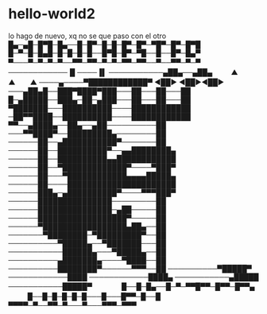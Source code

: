 # hello-world2
lo hago de nuevo, xq no se que paso con el otro
█▄─▄█─█▀█─█▄──█─█▀─█─█─█▀─█▀─▀█▀─█▀─█▀█
█─▀─█─█▄█─█─█─█─█──█▀█─█▀─▀█──█──█▀─█▄▀
▀───▀─▀─▀─▀──▀▀─▀▀─▀─▀─▀▀─▀▀──▀──▀▀─▀─▀
ㅤ
────────────▐▌────▐▌
───────────▄██▄──▄██▄ ㅤ ㅤ ▲ ㅤ ㅤ▲ㅤ ㅤ▲ 
────▄────▀████████████▀ ◄██► ◄██►◄██►
───▄██▄█──███▀████▀███───██───██───██
█─▄█████──███▄─██─▄███───██───██───██
▀███████───██████████────████████████
─██▀▀████──██████████────████████████
▀▀──▄████▄──██▄──▄██──────────██
───▀▀████▀──█████████▄────────██
──────██──▄███████████▀───────██
──────██──██████████▀──▄▄████████▄
──────██──██████████▄▄████████████
──────██──▀█████████████▀────▀███▀
──────██───▀████████████▄▄▄▄█████▄
──────██────██████████████████████
──────███▄─▄██████████▀────▀▀▀███▀
──────███████████████─────────██
──────███████████████─▄██─────██
──────██████████████████▀─────██
──────▀█████████████████▄██▄──██
───────▀████████─▀█████████▀──██
──────────▀█████▄──▀███████───██
───────────██████▄───▀█████▄──██
──────────▄███████▄────▀████──██
──────────████████▀──────▀▀▀──██
──────────▀█████▀
────────────████
────────────████▄
───────────▄█████
───────────█████▀
ㅤ
ㅤㅤㅤ█──█─█▄──█─▀─▀▀█▀▀─█▀▀─█▀▀▄
ㅤㅤㅤ█──█─█─█─█─█───█───█▀▀─█──█
ㅤㅤㅤ▀▀▀▀─▀──▀▀─▀───▀───▀▀▀─▀▀▀
